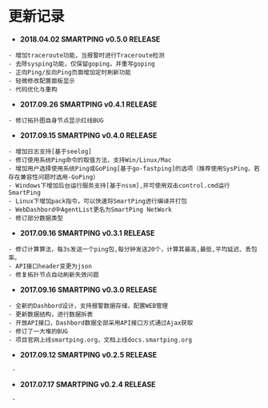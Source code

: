 # 更新记录

* **2018.04.02 SMARTPING v0.5.0 RELEASE**

```text
- 增加traceroute功能，当报警时进行Traceroute检测
- 去除sysping功能，仅保留goping，并重写goping
- 正向Ping/反向Ping页面增加定时刷新功能
- 轻微修改配置面板显示
- 代码优化与重构
```

* **2017.09.26 SMARTPING v0.4.1 RELEASE**

```text
- 修订拓扑图自身节点显示红线BUG
```

* **2017.09.15 SMARTPING v0.4.0 RELEASE**

```text
- 增加日志支持[基于seelog]
- 修订使用系统Ping命令的取值方法，支持Win/Linux/Mac
- 增加用户选择使用系统Ping或GoPing[基于go-fastping]的选项（推荐使用SysPing，若存在兼容性问题时选用-GoPing）
- Windows下增加后台运行服务支持[基于nssm],并可使用双击control.cmd运行SmartPing
- Linux下增加pack指令，可以快速将SmartPing进行编译并打包
- WebDashbord中AgentList更名为SmartPing NetWork
- 修订部分数据类型
```

* **2017.09.16 SMARTPING v0.3.1 RELEASE**

```text
- 修订计算算法，每3s发送一个ping包,每分钟发送20个，计算其最高,最低,平均延迟、丢包率。
- API接口header变更为json
- 修复拓扑节点自动刷新失效问题
```

* **2017.09.16 SMARTPING v0.3.0 RELEASE**

```text
- 全新的Dashbord设计，支持报警数据存储，配置WEB管理
- 更新数据结构，进行数据拆表
- 开放API接口，Dashbord数据全部采用API接口方式通过Ajax获取
- 修订了一大堆的BUG
- 项目官网上线smartping.org，文档上线docs.smartping.org
```

* **2017.09.12 SMARTPING v0.2.5 RELEASE**

```text
 -
```

* **2017.07.17 SMARTPING v0.2.4 RELEASE**

```text
 -
```

